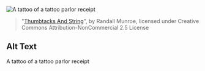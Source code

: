 ![A tattoo of a tattoo parlor receipt](https://imgs.xkcd.com/comics/thumbtacks_and_string.png)
> "[Thumbtacks And String](https://xkcd.com/2244/)", by Randall Munroe, licensed under Creative Commons Attribution-NonCommercial 2.5 License

## Alt Text
A tattoo of a tattoo parlor receipt
